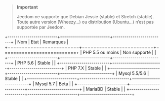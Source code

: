 > **Important**
>
> Jeedom ne supporte que Debian Jessie (stable) et Stretch (stable).
> Toute autre version (Wheezy…​) ou distribution (Ubuntu…​) n’est pas
> supportée par Jeedom.

+-------------------------+-------------------------+--------------------------+
| Nom                     | Etat                    | Remarques                |
+=========================+=========================+==========================+
| PHP 5.5 ou moins        | Non supporté            |                          |
+-------------------------+-------------------------+--------------------------+
| PHP 5.6                 | Stable                  |                          |
+-------------------------+-------------------------+--------------------------+
| PHP 7.X                 | Stable                  |                          |
+-------------------------+-------------------------+--------------------------+
| Mysql 5.5/5.6           | Stable                  |                          |
+-------------------------+-------------------------+--------------------------+
| Mysql 5.7               | Beta                    |                          |
+-------------------------+-------------------------+--------------------------+
| MariaBD                 | Stable                  |                          |
+-------------------------+-------------------------+--------------------------+


